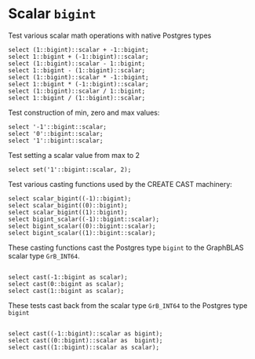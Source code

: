 # Scalar `bigint`

Test various scalar math operations with native Postgres types
```
select (1::bigint)::scalar + -1::bigint;
select 1::bigint + (-1::bigint)::scalar;
select (1::bigint)::scalar - 1::bigint;
select 1::bigint - (1::bigint)::scalar;
select (1::bigint)::scalar * -1::bigint;
select 1::bigint * (-1::bigint)::scalar;
select (1::bigint)::scalar / 1::bigint;
select 1::bigint / (1::bigint)::scalar;

```
Test construction of min, zero and max values:
```
select '-1'::bigint::scalar;
select '0'::bigint::scalar;
select '1'::bigint::scalar;

```
Test setting a scalar value from max to 2
```
select set('1'::bigint::scalar, 2);

```
Test various casting functions used by the CREATE CAST machinery:
```
select scalar_bigint((-1)::bigint);
select scalar_bigint((0)::bigint);
select scalar_bigint((1)::bigint);
select bigint_scalar((-1)::bigint::scalar);
select bigint_scalar((0)::bigint::scalar);
select bigint_scalar((1)::bigint::scalar);

```
These casting functions cast the Postgres type `bigint` to the
GraphBLAS scalar type `GrB_INT64`.
```

select cast(-1::bigint as scalar);
select cast(0::bigint as scalar);
select cast(1::bigint as scalar);

```
These tests cast back from the scalar type `GrB_INT64` to the
Postgres type `bigint`
```

select cast((-1::bigint)::scalar as bigint);
select cast((0::bigint)::scalar as  bigint);
select cast((1::bigint)::scalar as scalar);
```